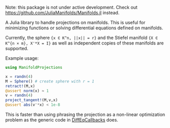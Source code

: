 Note: this package is not under active development. Check out https://github.com/JuliaManifolds/Manifolds.jl instead.

A Julia library to handle projections on manifolds. This is useful for minimizing functions or solving differential equations defined on manifolds.

Currently, the sphere `{x ∈ K^n, ||x|| = r}` and the Stiefel manifold `{X ∈ K^{n × m}, X'*X = I}` as well as independent copies of these manifolds are supported.

Example usage:

```julia
using ManifoldProjections

x = randn(4)
M = Sphere() # create sphere with r = 1
retract!(M,x)
@assert norm(x) ≈ 1
v = randn(4)
project_tangent!(M,v,x)
@assert abs(v'*x) < 1e-8
```
This is faster than using phrasing the projection as a non-linear optimization problem  as the generic code in [DiffEqCallbacks](https://github.com/SciML/DiffEqCallbacks.jl) does. 
